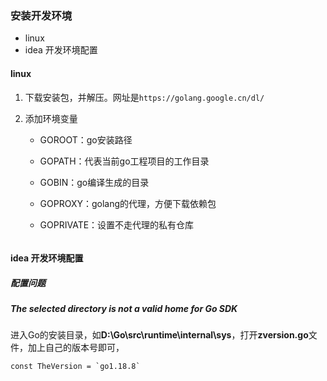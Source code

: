 ### 安装开发环境

- linux
- idea 开发环境配置

#### linux

1. 下载安装包，并解压。网址是`https://golang.google.cn/dl/`

2. 添加环境变量
   
   - GOROOT：go安装路径
   
   - GOPATH：代表当前go工程项目的工作目录
   
   - GOBIN：go编译生成的目录
   
   - GOPROXY：golang的代理，方便下载依赖包
   
   - GOPRIVATE：设置不走代理的私有仓库
   
   ```bash
   
   ```

#### idea 开发环境配置

##### 配置问题

##### **The selected directory is not a valid home for Go SDK**

进入Go的安装目录，如**D:\Go\src\runtime\internal\sys**，打开**zversion.go**文件，加上自己的版本号即可，

```golang
const TheVersion = `go1.18.8`
```
